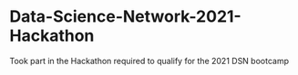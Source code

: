 # Data-Science-Network-2021-Hackathon
Took part in the Hackathon required to qualify for the 2021 DSN bootcamp
